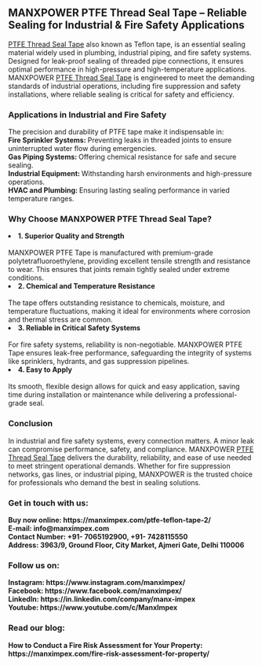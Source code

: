 <h2>MANXPOWER PTFE Thread Seal Tape – Reliable Sealing for Industrial & Fire Safety Applications</h2>
<a href="https://manximpex.com/ptfe-teflon-tape-2/" title="PTFE Thread Seal Tape" alt"PTFE Thread Seal Tape" <a>PTFE Thread Seal Tape</a> also known as Teflon tape, is an essential sealing material widely used in plumbing, industrial piping, and fire safety systems. Designed for leak-proof sealing of threaded pipe connections, it ensures optimal performance in high-pressure and high-temperature applications. MANXPOWER <a href="https://manximpex.com/ptfe-teflon-tape-2/" title="PTFE Thread Seal Tape" alt"PTFE Thread Seal Tape" <a>PTFE Thread Seal Tape</a> is engineered to meet the demanding standards of industrial operations, including fire suppression and safety installations, where reliable sealing is critical for safety and efficiency.<br>
<h3>Applications in Industrial and Fire Safety</h3>
The precision and durability of PTFE tape make it indispensable in:<br>
<b>Fire Sprinkler Systems: </b>Preventing leaks in threaded joints to ensure uninterrupted water flow during emergencies.<br>
<b>Gas Piping Systems: </b> Offering chemical resistance for safe and secure sealing.<br>
<b>Industrial Equipment: </b> Withstanding harsh environments and high-pressure operations.<br>
<b>HVAC and Plumbing: </b> Ensuring lasting sealing performance in varied temperature ranges.<br>
<h3>Why Choose MANXPOWER PTFE Thread Seal Tape?</h3>
<li><b>1. Superior Quality and Strength</b></li><br>
MANXPOWER PTFE Tape is manufactured with premium-grade polytetrafluoroethylene, providing excellent tensile strength and resistance to wear. This ensures that joints remain tightly sealed under extreme conditions.<br>
<li><b>2. Chemical and Temperature Resistance</b></li><br>
The tape offers outstanding resistance to chemicals, moisture, and temperature fluctuations, making it ideal for environments where corrosion and thermal stress are common.<br>
<li><b>3. Reliable in Critical Safety Systems</b></li><br>
For fire safety systems, reliability is non-negotiable. MANXPOWER PTFE Tape ensures leak-free performance, safeguarding the integrity of systems like sprinklers, hydrants, and gas suppression pipelines.<br>
<li><b>4. Easy to Apply</b></li><br>
Its smooth, flexible design allows for quick and easy application, saving time during installation or maintenance while delivering a professional-grade seal.<br>
<h3>Conclusion</h3>
In industrial and fire safety systems, every connection matters. A minor leak can compromise performance, safety, and compliance. MANXPOWER <a href="https://manximpex.com/ptfe-teflon-tape-2/" title="PTFE Thread Seal Tape" alt"PTFE Thread Seal Tape" <a>PTFE Thread Seal Tape</a> delivers the durability, reliability, and ease of use needed to meet stringent operational demands. Whether for fire suppression networks, gas lines, or industrial piping, MANXPOWER is the trusted choice for professionals who demand the best in sealing solutions.<br>
<h3>Get in touch with us:</h3>
<b>Buy now online: https://manximpex.com/ptfe-teflon-tape-2/  </b><br>
<b>E-mail: info@manximpex.com </b><br>
<b>Contact Number: +91- 7065192900, +91- 7428115550</b><br>
<b>Address: 3963/9, Ground Floor, City Market, Ajmeri Gate, Delhi 110006 </b><br>
<h3>Follow us on:</h3>
<b>Instagram: https://www.instagram.com/manximpex/ </b><br>
<b>Facebook: https://www.facebook.com/manximpex/ </b><br>
<b>LinkedIn: https://in.linkedin.com/company/manx-impex </b><br>
<b>Youtube: https://www.youtube.com/c/ManxImpex  </b><br>
<h3>Read our blog:</h3>
<b>How to Conduct a Fire Risk Assessment for Your Property: https://manximpex.com/fire-risk-assessment-for-property/  </b>
